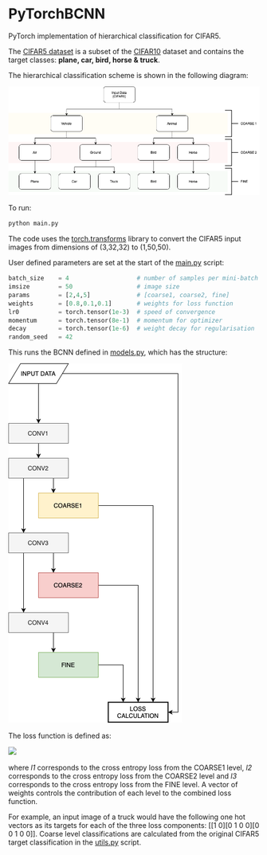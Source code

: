 # PyTorchBCNN
PyTorch implementation of hierarchical classification for CIFAR5. 


The [CIFAR5 dataset](./cifar5.py) is a subset of the [CIFAR10](https://www.cs.toronto.edu/~kriz/cifar.html) dataset and contains the target classes: **plane, car, bird, horse & truck**. 

The hierarchical classification scheme is shown in the following diagram:

![](/media/CIFAR5.png)

To run:

```python
python main.py
```

The code uses the [torch.transforms]() library to convert the CIFAR5 input images from dimensions of (3,32,32) to (1,50,50).

User defined parameters are set at the start of the [main.py](./main.py) script:

```python
batch_size    = 4                   # number of samples per mini-batch
imsize        = 50                  # image size
params        = [2,4,5]             # [coarse1, coarse2, fine]
weights       = [0.8,0.1,0.1]       # weights for loss function
lr0           = torch.tensor(1e-3)  # speed of convergence
momentum      = torch.tensor(8e-1)  # momentum for optimizer
decay         = torch.tensor(1e-6)  # weight decay for regularisation
random_seed   = 42
```

This runs the BCNN defined in [models.py](./models.py), which has the structure:

![](/media/BCNN.png)

The loss function is defined as:

<img src="https://render.githubusercontent.com/render/math?math=\mathcal{L} = w_1 l_1 %2B w_2 l_2 %2B w_3 l_3">

where *l1* corresponds to the cross entropy loss from the COARSE1 level, *l2* corresponds to the cross entropy loss from the COARSE2 level and *l3* corresponds to the cross entropy loss from the FINE level. A vector of weights controls the contribution of each level to the combined loss function. 

For example, an input image of a truck would have the following one hot vectors as its targets for each of the three loss components: [[1 0][0 1 0 0][0 0 1 0 0]]. Coarse level classifications are calculated from the original CIFAR5 target classification in the [utils.py](./utils.py) script.

